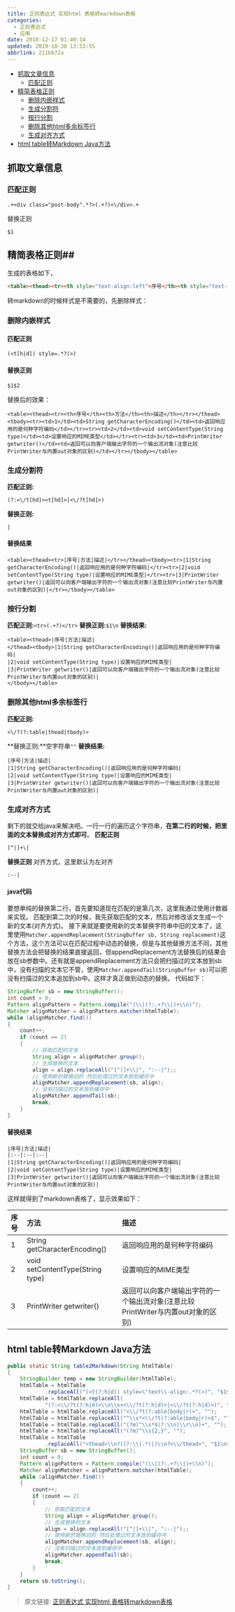 ```yaml
---
title: 正则表达式 实现html 表格转markdown表格
categories: 
  - 正则表达式
  - 应用
date: 2018-12-17 01:40:14
updated: 2019-10-30 13:53:55
abbrlink: 211bb72a
---
```

- [抓取文章信息](/blog/html/211bb72a/#抓取文章信息)
    - [匹配正则](/blog/html/211bb72a/#匹配正则)
- [精简表格正则](/blog/html/211bb72a/#精简表格正则)
    - [删除内嵌样式](/blog/html/211bb72a/#删除内嵌样式)
    - [生成分割符](/blog/html/211bb72a/#生成分割符)
    - [按行分割](/blog/html/211bb72a/#按行分割)
    - [删除其他html多余标签行](/blog/html/211bb72a/#删除其他html多余标签行)
    - [生成对齐方式](/blog/html/211bb72a/#生成对齐方式)
- [html table转Markdown Java方法](/blog/html/211bb72a/#html-table转Markdown-Java方法)

<!--more-->
<script src="https://cdn.bootcss.com/jquery/3.4.0/jquery.slim.min.js"></script>
<script>$(document).ready(function () {$(".post-body > ul:nth-child(1)").hide();});</script>

<!--end-->
## 抓取文章信息 ##
### 匹配正则 ###
```
.+<div class="post-body".*?>(.+?)<\/div>.+
```
替换正则
```
$1
```
## 精简表格正则##
生成的表格如下，
```html
<table><thead><tr><th style="text-align:left">序号</th><th style="text-align:left">方法</th><th style="text-align:left">描述</th></tr></thead><tbody><tr><td style="text-align:left">1</td><td style="text-align:left">String getCharacterEncoding()</td><td style="text-align:left">返回响应用的是何种字符编码</td></tr><tr><td style="text-align:left">2</td><td style="text-align:left">void setContentType(String type)</td><td style="text-align:left">设置响应的MIME类型</td></tr><tr><td style="text-align:left">3</td><td style="text-align:left">PrintWriter getwriter()</td><td style="text-align:left">返回可以向客户端输出字符的一个输出流对象(注意比较PrintWriter与内置out对象的区别)</td></tr></tbody></table>
```
转markdown的时候样式是不需要的，先删除样式：
### 删除内嵌样式 ###
#### 匹配正则 ####
```
(<t[h|d]) style=.*?(>)
```
#### 替换正则 ####
```
$1$2
```
替换后的效果：
```
<table><thead><tr><th>序号</th><th>方法</th><th>描述</th></tr></thead><tbody><tr><td>1</td><td>String getCharacterEncoding()</td><td>返回响应用的是何种字符编码</td></tr><tr><td>2</td><td>void setContentType(String type)</td><td>设置响应的MIME类型</td></tr><tr><td>3</td><td>PrintWriter getwriter()</td><td>返回可以向客户端输出字符的一个输出流对象(注意比较PrintWriter与内置out对象的区别)</td></tr></tbody></table>
```
### 生成分割符 ###

**匹配正则:**
```
(?:<\/t[hd]><t[hd]>|<\/?t[hd]>)
```
**替换正则:**
```
|
```
#### 替换结果 ####
```
<table><thead><tr>|序号|方法|描述|</tr></thead><tbody><tr>|1|String getCharacterEncoding()|返回响应用的是何种字符编码|</tr><tr>|2|void setContentType(String type)|设置响应的MIME类型|</tr><tr>|3|PrintWriter getwriter()|返回可以向客户端输出字符的一个输出流对象(注意比较PrintWriter与内置out对象的区别)|</tr></tbody></table>
```
### 按行分割 ###
**匹配正则:**`<tr>(.+?)</tr>`
**替换正则:**`$1\n`
**替换结果:**
```
<table><thead>|序号|方法|描述|
</thead><tbody>|1|String getCharacterEncoding()|返回响应用的是何种字符编码|
|2|void setContentType(String type)|设置响应的MIME类型|
|3|PrintWriter getwriter()|返回可以向客户端输出字符的一个输出流对象(注意比较PrintWriter与内置out对象的区别)|
</tbody></table>
```

### 删除其他html多余标签行 ###
**匹配正则:**
```
<\/?(?:table|thead|tbody)>
```
**替换正则:**空字符串`""`
**替换结果:**
```
|序号|方法|描述|
|1|String getCharacterEncoding()|返回响应用的是何种字符编码|
|2|void setContentType(String type)|设置响应的MIME类型|
|3|PrintWriter getwriter()|返回可以向客户端输出字符的一个输出流对象(注意比较PrintWriter与内置out对象的区别)|

```

### 生成对齐方式 ###
剩下的就交给java来解决吧。一行一行的遍历这个字符串，**在第二行的时候，把里面的文本替换成对齐方式即可**。
**匹配正则** 
```
[^|]+\|
```
**替换正则**
对齐方式，这里默认为左对齐
```
:--|
```
#### java代码 ####
要想单纯的替换第二行，首先要知道现在匹配的是第几次，这里我通过使用计数器来实现。
匹配到第二次的时候，我先获取匹配的文本，然后对修改该文生成一个新的文本(对齐方式)。
接下来就是要使用新的文本替换字符串中旧的文本了，这里使用`Matcher.appendReplacement(StringBuffer sb, String replacement)`这个方法，这个方法可以在匹配过程中动态的替换，但是与其他替换方法不同，其他替换方法会把替换的结果直接返回，但appendReplacement方法替换后的结果会放在sb参数中。还有就是appendReplacement方法只会把扫描过的文本放到sb中，没有扫描的文本它不管，使用`Matcher.appendTail(StringBuffer sb)`可以把没有扫描过的文本追加到sb中。这样才真正做到动态的替换。
代码如下：
```java
StringBuffer sb = new StringBuffer();
int count = 0;
Pattern alignPattern = Pattern.compile("(\\|(?:.+?\\|)+\\n)");
Matcher alignMatcher = alignPattern.matcher(htmlTable);
while (alignMatcher.find())
{
	count++;
	if (count == 2)
	{
		// 获取匹配的文本
		String align = alignMatcher.group();
		// 生成替换的文本
		align = align.replaceAll("[^|]+\\|", ":--|");;
		// 使用新的替换旧的 然后处理过的文本放到缓存中
		alignMatcher.appendReplacement(sb, align);
		// 没有扫描过的文本放到缓存中
		alignMatcher.appendTail(sb);
		break;
	}
}

```
#### 替换结果 ####
```
|序号|方法|描述|
|:--|:--|:--|
|1|String getCharacterEncoding()|返回响应用的是何种字符编码|
|2|void setContentType(String type)|设置响应的MIME类型|
|3|PrintWriter getwriter()|返回可以向客户端输出字符的一个输出流对象(注意比较PrintWriter与内置out对象的区别)|
```
这样就得到了markdown表格了，显示效果如下：

|序号|方法|描述|
|:--|:--|:--|
|1|String getCharacterEncoding()|返回响应用的是何种字符编码|
|2|void setContentType(String type)|设置响应的MIME类型|
|3|PrintWriter getwriter()|返回可以向客户端输出字符的一个输出流对象(注意比较PrintWriter与内置out对象的区别)|

## html table转Markdown Java方法 ##
```java
public static String table2Markdown(String htmlTable)
{
	StringBuilder temp = new StringBuilder(htmlTable);
	htmlTable = htmlTable
			.replaceAll("(<t(?:h|d)) style=\"text\\-align:.*?(>)", "$1$2");
	htmlTable = htmlTable.replaceAll(
			"(?:<\\/?t(?:h|d)>\\n\\s+<\\/?t(?:h|d)>|<\\/?t(?:h|d)>)", "|");
	htmlTable = htmlTable.replaceAll("<\\/?t(?:able|body|r)>", "");
	htmlTable = htmlTable.replaceAll("^\\s*<\\/?t(?:able|body|r)>$", "");
	htmlTable = htmlTable.replaceAll("(?m)^\\s*$(?:\\n|\\r\\n)+", "");
	htmlTable = htmlTable.replaceAll("(?m)^\\s{2,}", "");
	htmlTable = htmlTable
			.replaceAll("<thead>\\n?((?:\\|.*)|)\\n?<\\/thead>", "$1\n$1");
	StringBuffer sb = new StringBuffer();
	int count = 0;
	Pattern alignPattern = Pattern.compile("(\\|(?:.+?\\|)+\\n)");
	Matcher alignMatcher = alignPattern.matcher(htmlTable);
	while (alignMatcher.find())
	{
		count++;
		if (count == 2)
		{
			// 获取匹配的文本
			String align = alignMatcher.group();
			// 生成替换的文本
			align = align.replaceAll("[^|]+\\|", ":--|");;
			// 使用新的替换旧的 然后处理过的文本放到缓存中
			alignMatcher.appendReplacement(sb, align);
			// 没有扫描过的文本放到缓存中
			alignMatcher.appendTail(sb);
			break;
		}
	}
	return sb.toString();
}
```

>原文链接: [正则表达式 实现html 表格转markdown表格](https://lanlan2017.github.io/blog/211bb72a/)
